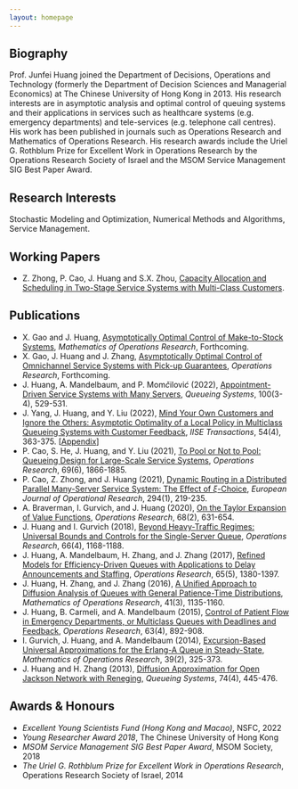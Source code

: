 ```yaml
---
layout: homepage
---
```


## Biography

Prof. Junfei Huang joined the Department of Decisions, Operations and Technology (formerly the Department of Decision Sciences and Managerial Economics) at The Chinese University of Hong Kong in 2013. His research interests are in asymptotic analysis and optimal control of queuing systems and their applications in services such as healthcare systems (e.g. emergency departments) and tele-services (e.g. telephone call centres). His work has been published in journals such as Operations Research and Mathematics of Operations Research. His research awards include the Uriel G. Rothblum Prize for Excellent Work in Operations Research by the Operations Research Society of Israel and the MSOM Service Management SIG Best Paper Award.

## Research Interests

Stochastic Modeling and Optimization, Numerical Methods and Algorithms, Service Management.

## Working Papers

- Z. Zhong, P. Cao, J. Huang and S.X. Zhou, [Capacity Allocation and Scheduling in Two-Stage Service Systems with Multi-Class Customers](https://papers.ssrn.com/sol3/papers.cfm?abstract_id=4431264).


## Publications

- X. Gao  and J. Huang, [Asymptotically Optimal Control of Make-to-Stock Systems](./papers/BCP.pdf), *Mathematics of Operations Research*, Forthcoming.
- X. Gao, J. Huang and J. Zhang, [Asymptotically Optimal Control of Omnichannel Service Systems with Pick-up Guarantees](https://doi.org/10.1287/opre.2022.2416), *Operations Research*, Forthcoming. 
- J. Huang, A. Mandelbaum, and P. Mom$\check{c}$ilovi$\acute{c}$ (2022), [Appointment-Driven Service Systems with Many Servers](https://doi.org/10.1007/s11134-022-09782-7), *Queueing Systems*, 100(3-4), 529-531.
- J. Yang, J. Huang, and Y. Liu (2022), [Mind Your Own Customers and Ignore the Others: Asymptotic Optimality of a Local Policy in Multiclass Queueing Systems with Customer Feedback](https://www.tandfonline.com/doi/full/10.1080/24725854.2021.1952358), *IISE Transactions*, 54(4), 363-375. [[Appendix](./papers/LocalSupplemental.pdf)]
- P. Cao, S. He, J. Huang, and Y. Liu (2021), [To Pool or Not to Pool: Queueing Design for Large-Scale Service Systems](https://doi.org/10.1287/opre.2019.1976), *Operations Research*, 69(6), 1866-1885.
- P. Cao, Z. Zhong, and J. Huang (2021), [Dynamic Routing in a Distributed Parallel Many-Server Service System: The Effect of $\xi$-Choice](https://doi.org/10.1016/j.ejor.2021.01.026), *European Journal of Operational Research*, 294(1), 219-235.
- A. Braverman, I. Gurvich, and J. Huang (2020), [On the Taylor Expansion of Value Functions](https://doi.org/10.1287/opre.2019.1903), *Operations Research*, 68(2), 631-654.
- J. Huang and I. Gurvich (2018), [Beyond Heavy-Traffic Regimes: Universal Bounds and Controls for the Single-Server Queue](https://doi.org/10.1287/opre.2017.1715), *Operations Research*, 66(4), 1168-1188.
- J. Huang, A. Mandelbaum, H. Zhang, and J. Zhang (2017), [Refined Models for Efficiency-Driven Queues with Applications to Delay Announcements and Staffing](https://doi.org/10.1287/opre.2017.1619), *Operations Research*, 65(5), 1380-1397.
- J. Huang, H. Zhang, and J. Zhang (2016), [A Unified Approach to Diffusion Analysis of Queues with General Patience-Time Distributions](https://doi.org/10.1287/moor.2015.0772), *Mathematics of Operations Research*, 41(3), 1135-1160.
- J. Huang, B. Carmeli, and A. Mandelbaum (2015), [Control of Patient Flow in Emergency Departments, or Multiclass Queues with Deadlines and Feedback](https://doi.org/10.1287/opre.2015.1389), *Operations Research*, 63(4), 892-908.
- I. Gurvich, J. Huang, and A. Mandelbaum (2014), [Excursion-Based Universal Approximations for the Erlang-A Queue in Steady-State](https://doi.org/10.1287/moor.2013.0606), *Mathematics of Operations Research*, 39(2), 325-373.
- J. Huang and H. Zhang (2013), [Diffusion Approximation for Open Jackson Network with Reneging](https://link.springer.com/article/10.1007/s11134-012-9335-5), *Queueing Systems*, 74(4), 445-476.

## Awards & Honours

- *Excellent Young Scientists Fund (Hong Kong and Macao)*, NSFC, 2022
- *Young Researcher Award 2018*, The Chinese University of Hong Kong
- *MSOM Service Management SIG Best Paper Award*, MSOM Society, 2018
- *The Uriel G. Rothblum Prize for Excellent Work in Operations Research*, Operations Research Society of Israel, 2014
